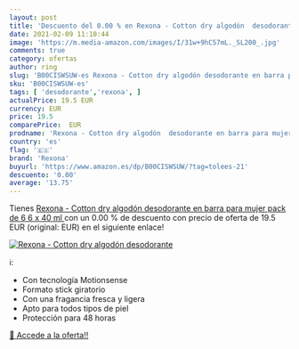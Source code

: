 ```yaml
---
layout: post
title: 'Descuento del 0.00 % en Rexona - Cotton dry algodón  desodorante'
date: 2021-02-09 11:10:44
image: 'https://m.media-amazon.com/images/I/31w+9hC57mL._SL200_.jpg'
comments: true
category: ofertas
author: ring
slug: 'B00CISWSUW-es Rexona - Cotton dry algodón desodorante en barra para...'
sku: 'B00CISWSUW-es'
tags: [ 'desodorante','rexona', ]
actualPrice: 19.5 EUR
currency: EUR
price: 19.5
comparePrice:  EUR
prodname: 'Rexona - Cotton dry algodón  desodorante en barra para mujer  pack de 6  6 x 40 ml '
country: 'es'
flag: '🇪🇸'
brand: 'Rexona'
buyurl: 'https://www.amazon.es/dp/B00CISWSUW/?tag=tolees-21'
descuento: '0.00'
average: '13.75'
---
```


Tienes [Rexona - Cotton dry algodón  desodorante en barra para mujer  pack de 6  6 x 40 ml ](https://www.amazon.es/dp/B00CISWSUW/?tag=tolees-21) con un 0.00 % de descuento con precio de oferta de 19.5 EUR (original:  EUR) en el siguiente enlace!

[![Rexona - Cotton dry algodón  desodorante](https://m.media-amazon.com/images/I/31w+9hC57mL._SL200_.jpg)](https://www.amazon.es/dp/B00CISWSUW/?tag=tolees-21)

ℹ️:

- Con tecnología Motionsense
- Formato stick giratorio
- Con una fragancia fresca y ligera
- Apto para todos tipos de piel
- Protección para 48 horas

[🛒 Accede a la oferta!!](https://www.amazon.es/dp/B00CISWSUW/?tag=tolees-21)
